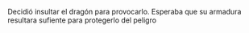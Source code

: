 Decidió insultar el dragón para provocarlo. Esperaba que su armadura resultara sufiente para protegerlo del peligro
